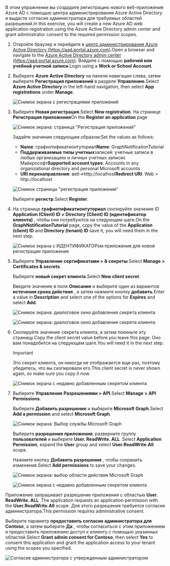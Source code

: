 <!-- markdownlint-disable MD002 MD041 -->

<span data-ttu-id="94bfd-101">В этом упражнении вы создадите регистрацию нового веб-приложения Azure AD с помощью центра администрирования Azure Active Directory и выдасте согласие администратора для требуемых областей разрешений.</span><span class="sxs-lookup"><span data-stu-id="94bfd-101">In this exercise, you will create a new Azure AD web application registration using the Azure Active Directory admin center and grant administrator consent to the required permission scopes.</span></span>

1. <span data-ttu-id="94bfd-102">Откройте браузер и перейдите в [центр администрирования Azure Active Directory (https://aad.portal.azure.com)](https://aad.portal.azure.com).</span><span class="sxs-lookup"><span data-stu-id="94bfd-102">Open a browser and navigate to the [Azure Active Directory admin center (https://aad.portal.azure.com)](https://aad.portal.azure.com).</span></span> <span data-ttu-id="94bfd-103">Войдите с помощью **рабочей или учебной учетной записи**.</span><span class="sxs-lookup"><span data-stu-id="94bfd-103">Login using a **Work or School Account**.</span></span>

1. <span data-ttu-id="94bfd-104">Выберите **Azure Active Directory** на панели навигации слева, затем выберите **Регистрация приложений** в разделе **Управление**.</span><span class="sxs-lookup"><span data-stu-id="94bfd-104">Select **Azure Active Directory** in the left-hand navigation, then select **App registrations** under **Manage**.</span></span>

    ![Снимок экрана с регистрациями приложений](./images/aad-portal-home.png)

1. <span data-ttu-id="94bfd-106">Выберите **Новая регистрация**.</span><span class="sxs-lookup"><span data-stu-id="94bfd-106">Select **New registration**.</span></span> <span data-ttu-id="94bfd-107">На странице **Регистрация приложения**</span><span class="sxs-lookup"><span data-stu-id="94bfd-107">On the **Register an application** page</span></span>

    ![Снимок экрана: страница "Регистрация приложений"](./images/aad-portal-newapp.png)

    <span data-ttu-id="94bfd-109">Задайте значения следующим образом:</span><span class="sxs-lookup"><span data-stu-id="94bfd-109">Set the values as follows:</span></span>

    - <span data-ttu-id="94bfd-110">**Name**: графнотификатионтуториал</span><span class="sxs-lookup"><span data-stu-id="94bfd-110">**Name**: GraphNotificationTutorial</span></span>
    - <span data-ttu-id="94bfd-111">**Поддерживаемые типы учетных**записей: учетные записи в любых организациях и личных учетных записях Майкрософт</span><span class="sxs-lookup"><span data-stu-id="94bfd-111">**Supported account types**: Accounts in any organizational directory and personal Microsoft accounts</span></span>
    - <span data-ttu-id="94bfd-112">**URI перенаправления**: веб->http://localhost</span><span class="sxs-lookup"><span data-stu-id="94bfd-112">**Redirect URI**: Web > http://localhost</span></span>

    ![Снимок страницы "регистрация приложения"](./images/aad-portal-newapp-01.png)

    <span data-ttu-id="94bfd-114">Выберите **регистр**.</span><span class="sxs-lookup"><span data-stu-id="94bfd-114">Select **Register**.</span></span>

1. <span data-ttu-id="94bfd-115">На странице **графнотификатионтуториал** скопируйте значение ID **Application (Client) ID** и **Directory (Client) ID (идентификатор клиента)** , чтобы они потребуются на следующем шаге.</span><span class="sxs-lookup"><span data-stu-id="94bfd-115">On the **GraphNotificationTutorial** page, copy the value of the **Application (client) ID** and **Directory (tenant) ID** save it, you will need them in the next step.</span></span>

    ![Снимок экрана с ИДЕНТИФИКАТОРом приложения для новой регистрации приложения](./images/aad-portal-newapp-details.png)

1. <span data-ttu-id="94bfd-117">Выберите **Управление сертификатами > & секреты**.</span><span class="sxs-lookup"><span data-stu-id="94bfd-117">Select **Manage > Certificates & secrets**.</span></span> 

    <span data-ttu-id="94bfd-118">Выберите **новый секрет клиента**.</span><span class="sxs-lookup"><span data-stu-id="94bfd-118">Select **New client secret**.</span></span>

    <span data-ttu-id="94bfd-119">Введите значение в поле **Описание** и выберите один из вариантов **истечения срока действия** , а затем нажмите кнопку **добавить**.</span><span class="sxs-lookup"><span data-stu-id="94bfd-119">Enter a value in **Description** and select one of the options for **Expires** and select **Add**.</span></span>

    ![Снимок экрана: диалоговое окно добавления секрета клиента](./images/aad-portal-newapp-secret.png)

    ![Снимок экрана: диалоговое окно добавления секрета клиента](./images/aad-portal-newapp-secret-02.png)

1. <span data-ttu-id="94bfd-122">Скопируйте значение секрета клиента, а затем покиньте эту страницу.</span><span class="sxs-lookup"><span data-stu-id="94bfd-122">Copy the client secret value before you leave this page.</span></span> <span data-ttu-id="94bfd-123">Оно вам понадобится на следующем шаге.</span><span class="sxs-lookup"><span data-stu-id="94bfd-123">You will need it in the next step.</span></span>

    > [!IMPORTANT]
    > <span data-ttu-id="94bfd-124">Это секрет клиента, он никогда не отображается еще раз, поэтому убедитесь, что вы скопировали его.</span><span class="sxs-lookup"><span data-stu-id="94bfd-124">This client secret is never shown again, so make sure you copy it now.</span></span>

    ![Снимок экрана с недавно добавленным секретом клиента](./images/aad-portal-newapp-secret-03.png)

1. <span data-ttu-id="94bfd-126">Выберите **Управление Разрешениями > API**.</span><span class="sxs-lookup"><span data-stu-id="94bfd-126">Select **Manage > API Permissions**.</span></span>

    <span data-ttu-id="94bfd-127">Выберите **Добавить разрешение** и выберите **Microsoft Graph**.</span><span class="sxs-lookup"><span data-stu-id="94bfd-127">Select **Add a permission** and select **Microsoft Graph**.</span></span>

    ![Снимок экрана: Выбор службы Microsoft Graph](./images/aad-portal-newapp-graphscope.png)

    <span data-ttu-id="94bfd-129">Выберите **разрешение приложения**, разверните группу **пользователей** и выберите **User. ReadWrite. ALL** .</span><span class="sxs-lookup"><span data-stu-id="94bfd-129">Select **Application Permission**, expand the **User** group and select **User.ReadWrite.All** scope.</span></span>

    <span data-ttu-id="94bfd-130">Нажмите кнопку **Добавить разрешения** , чтобы сохранить изменения.</span><span class="sxs-lookup"><span data-stu-id="94bfd-130">Select **Add permissions** to save your changes.</span></span>

    ![Снимок экрана: выбор области действия Microsoft Graph](./images/aad-portal-newapp-graphscope-02.png)

    ![Снимок экрана с недавно добавленным секретом клиента](./images/aad-portal-newapp-graphscope-03.png)

<span data-ttu-id="94bfd-133">Приложение запрашивает разрешение приложения с областью **User. ReadWrite. ALL** .</span><span class="sxs-lookup"><span data-stu-id="94bfd-133">The application requests an application permission with the **User.ReadWrite.All** scope.</span></span> <span data-ttu-id="94bfd-134">Для этого разрешения требуется согласие администратора.</span><span class="sxs-lookup"><span data-stu-id="94bfd-134">This permission requires administrative consent.</span></span>

<span data-ttu-id="94bfd-135">Выберите параметр **предоставить согласие администратора для Contoso**, а затем выберите **Да** , чтобы согласиться с этим приложением и предоставить приложению доступ к клиенту с помощью указанных областей.</span><span class="sxs-lookup"><span data-stu-id="94bfd-135">Select **Grant admin consent for Contoso**, then select **Yes** to consent this application and grant the application access to your tenant using the scopes you specified.</span></span>

![Согласие администратора с утвержденным администратором](./images/aad-portal-newapp-graphscope-04.png)
